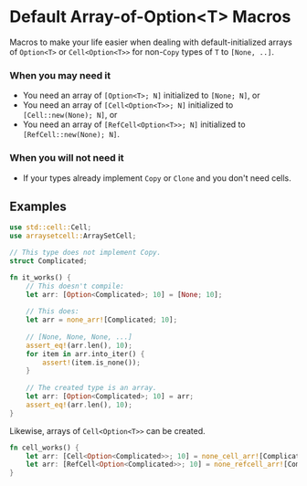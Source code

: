 # Default Array-of-Option\<T\> Macros

Macros to make your life easier when dealing with default-initialized
arrays of `Option<T>` or `Cell<Option<T>>` for non-`Copy` types of `T` to `[None, ..]`.

### When you may need it

- You need an array of `[Option<T>; N]` initialized to `[None; N]`, or
- You need an array of `[Cell<Option<T>>; N]` initialized to `[Cell::new(None); N]`, or
- You need an array of `[RefCell<Option<T>>; N]` initialized to `[RefCell::new(None); N]`.

### When you will not need it

- If your types already implement `Copy` or `Clone` and you don't need cells.

## Examples

```rust
use std::cell::Cell;
use arraysetcell::ArraySetCell;

// This type does not implement Copy.
struct Complicated;

fn it_works() {
    // This doesn't compile:
    let arr: [Option<Complicated>; 10] = [None; 10];
    
    // This does:
    let arr = none_arr![Complicated; 10];
        
    // [None, None, None, ...]
    assert_eq!(arr.len(), 10);
    for item in arr.into_iter() {
        assert!(item.is_none());
    }
    
    // The created type is an array.
    let arr: [Option<Complicated>; 10] = arr;
    assert_eq!(arr.len(), 10);
}
```

Likewise, arrays of `Cell<Option<T>>` can be created.

```rust
fn cell_works() {
    let arr: [Cell<Option<Complicated>>; 10] = none_cell_arr![Complicated; 10];
    let arr: [RefCell<Option<Complicated>>; 10] = none_refcell_arr![Complicated; 10];
}
```
